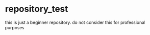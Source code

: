 # repository_test
this is just a beginner repository. do not consider this for professional purposes
